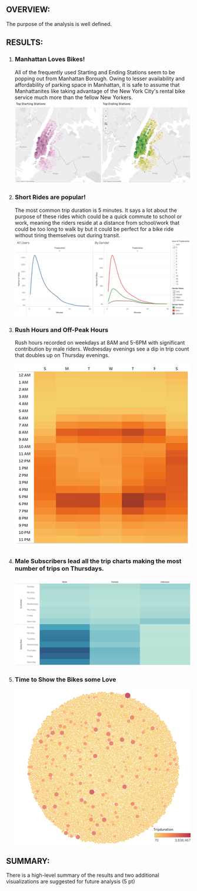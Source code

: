 <h2>OVERVIEW:</h2>
<p>The purpose of the analysis is well defined.</p>

<h2>RESULTS:</h2>
<ol>
    <li><h3>Manhattan Loves Bikes!</h3></li>
    <p>All of the frequently used Starting and Ending Stations seem to be popping out from Manhattan Borough. Owing to lesser availability and affordability of parking space in Manhattan, it is safe to assume that Manhattanites like taking advantage of the New York City's rental bike service much more than the fellow New Yorkers.
    <img src='https://github.com/yazhcodes/bikesharing/blob/main/Resources/Images/Top%20Stations.png'></img>
    <li><h3>Short Rides are popular!</h3></li>
    <p> The most common trip duration is 5 minutes. It says a lot about the purpose of these rides which could be a quick commute to school or work, meaning the riders reside at a distance from school/work that could be too long to walk by but it could be perfect for a bike ride without tiring themselves out during transit.
    <img src='https://github.com/yazhcodes/bikesharing/blob/main/Resources/Images/Trip%20Duration.png'></img>
    <li><h3>Rush Hours and Off-Peak Hours</h3></li>
    <p>Rush hours recorded on weekdays at 8AM and 5-6PM with significant contribution by male riders. Wednesday evenings see a dip in trip count that doubles up on Thursday evenings.</p>
    <div align='center'>
        <img src='https://github.com/yazhcodes/bikesharing/blob/main/Resources/Images/Daily%20Trips%20by%20Hour.png' width=500 height=500></img>
    </div>
    <li><h3>Male Subscribers lead all the trip charts making the most number of trips on Thursdays.</h3></li>
    <img src='https://github.com/yazhcodes/bikesharing/blob/main/Resources/Images/Daily%20Trips%20by%20User.png'></img>
    <li><h3>Time to Show the Bikes some Love</h3></li>
    <img src='https://github.com/yazhcodes/bikesharing/blob/main/Resources/Images/Bike%20Utilization.png'></img>
</ol>

<h2>SUMMARY:</h2>
<p>There is a high-level summary of the results and two additional visualizations are suggested for future analysis (5 pt)</p>
